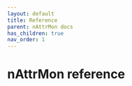 ```yaml
---
layout: default
title: Reference
parent: nAttrMon docs
has_children: true
nav_order: 1
---
```


# nAttrMon reference